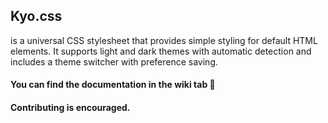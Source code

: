 ## Kyo.css

is a universal CSS stylesheet that provides simple styling for default HTML elements. It supports light and dark themes with automatic detection and includes a theme switcher with preference saving.

#### You can find the documentation in the wiki tab 🤗
#### Contributing is encouraged.
